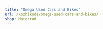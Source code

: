 ```yaml
---
title: "Omega Used Cars and Bikes"
url: /kozhikode/omega-used-cars-and-bikes/
shop: Motorrad
---
```

